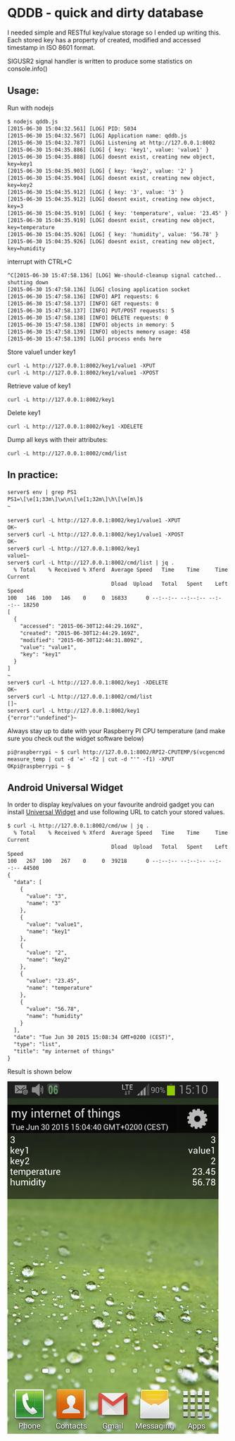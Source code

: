 # QDDB - quick and dirty database

I needed simple and RESTful key/value storage so I ended up writing this.
Each stored key has a property of created, modified and accessed timestamp in ISO 8601 format.

SIGUSR2 signal handler is written to produce some statistics on console.info()


## Usage:

Run with nodejs
```
$ nodejs qddb.js
[2015-06-30 15:04:32.561] [LOG] PID: 5034
[2015-06-30 15:04:32.567] [LOG] Application name: qddb.js
[2015-06-30 15:04:32.787] [LOG] Listening at http://127.0.0.1:8002
[2015-06-30 15:04:35.886] [LOG] { key: 'key1', value: 'value1' }
[2015-06-30 15:04:35.888] [LOG] doesnt exist, creating new object, key=key1
[2015-06-30 15:04:35.903] [LOG] { key: 'key2', value: '2' }
[2015-06-30 15:04:35.904] [LOG] doesnt exist, creating new object, key=key2
[2015-06-30 15:04:35.912] [LOG] { key: '3', value: '3' }
[2015-06-30 15:04:35.912] [LOG] doesnt exist, creating new object, key=3
[2015-06-30 15:04:35.919] [LOG] { key: 'temperature', value: '23.45' }
[2015-06-30 15:04:35.919] [LOG] doesnt exist, creating new object, key=temperature
[2015-06-30 15:04:35.926] [LOG] { key: 'humidity', value: '56.78' }
[2015-06-30 15:04:35.926] [LOG] doesnt exist, creating new object, key=humidity
```

interrupt with CTRL+C
```
^C[2015-06-30 15:47:58.136] [LOG] We-should-cleanup signal catched.. shutting down
[2015-06-30 15:47:58.136] [LOG] closing application socket
[2015-06-30 15:47:58.136] [INFO] API requests: 6
[2015-06-30 15:47:58.137] [INFO] GET requests: 0
[2015-06-30 15:47:58.137] [INFO] PUT/POST requests: 5
[2015-06-30 15:47:58.138] [INFO] DELETE requests: 0
[2015-06-30 15:47:58.138] [INFO] objects in memory: 5
[2015-06-30 15:47:58.139] [INFO] objects memory usage: 458
[2015-06-30 15:47:58.139] [LOG] process ends here
```

Store value1 under key1
```
curl -L http://127.0.0.1:8002/key1/value1 -XPUT
curl -L http://127.0.0.1:8002/key1/value1 -XPOST
```

Retrieve value of key1
```
curl -L http://127.0.0.1:8002/key1
```

Delete key1
```
curl -L http://127.0.0.1:8002/key1 -XDELETE
```

Dump all keys with their attributes:
```
curl -L http://127.0.0.1:8002/cmd/list
```

## In practice:

```
server$ env | grep PS1
PS1=\[\e[1;33m\]\w\n\[\e[1;32m\]\h\[\e[m\]$
~

server$ curl -L http://127.0.0.1:8002/key1/value1 -XPUT
OK~
server$ curl -L http://127.0.0.1:8002/key1/value1 -XPOST
OK~
server$ curl -L http://127.0.0.1:8002/key1
value1~
server$ curl -L http://127.0.0.1:8002/cmd/list | jq .
  % Total    % Received % Xferd  Average Speed   Time    Time     Time  Current
                                 Dload  Upload   Total   Spent    Left  Speed
100   146  100   146    0     0  16833      0 --:--:-- --:--:-- --:--:-- 18250
[
  {
    "accessed": "2015-06-30T12:44:29.169Z",
    "created": "2015-06-30T12:44:29.169Z",
    "modified": "2015-06-30T12:44:31.809Z",
    "value": "value1",
    "key": "key1"
  }
]
~
server$ curl -L http://127.0.0.1:8002/key1 -XDELETE
OK~
server$ curl -L http://127.0.0.1:8002/cmd/list
[]~
server$ curl -L http://127.0.0.1:8002/key1
{"error":"undefined"}~
```

Always stay up to date with your Raspberry PI CPU temperature (and make sure you check out the widget software below)
```
pi@raspberrypi ~ $ curl http://127.0.0.1:8002/RPI2-CPUTEMP/$(vcgencmd measure_temp | cut -d '=' -f2 | cut -d "'" -f1) -XPUT
OKpi@raspberrypi ~ $
```

## Android Universal Widget

In order to display key/values on your favourite android gadget you can install [Universal Widget](https://play.google.com/store/apps/details?id=uk.cdev.universalwidget.v1) and use following URL to catch your stored values.

```
$ curl -L http://127.0.0.1:8002/cmd/uw | jq .
  % Total    % Received % Xferd  Average Speed   Time    Time     Time  Current
                                 Dload  Upload   Total   Spent    Left  Speed
100   267  100   267    0     0  39218      0 --:--:-- --:--:-- --:--:-- 44500
{
  "data": [
    {
      "value": "3",
      "name": "3"
    },
    {
      "value": "value1",
      "name": "key1"
    },
    {
      "value": "2",
      "name": "key2"
    },
    {
      "value": "23.45",
      "name": "temperature"
    },
    {
      "value": "56.78",
      "name": "humidity"
    }
  ],
  "date": "Tue Jun 30 2015 15:08:34 GMT+0200 (CEST)",
  "type": "list",
  "title": "my internet of things"
}
```


Result is shown below

![QDDB.js and Univeral Widget in action](https://raw.githubusercontent.com/mrizvic/js-qddb/master/universalwidget.png)



